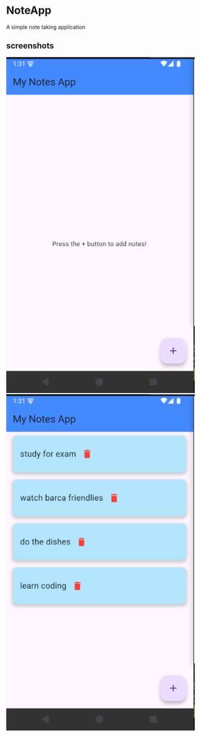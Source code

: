 # NoteApp

A simple note taking application

## screenshots
![Home Screen](assets/screenshots/appempty.png)
![notes](assets/screenshots/appnotes.png)
